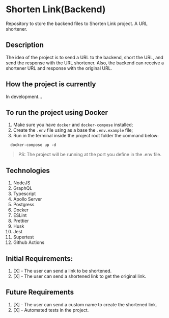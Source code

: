 # Shorten Link(Backend)
Repository to store the backend files to Shorten Link project. A URL shortener.

## Description
The idea of the project is to send a URL to the backend, short the URL, and send the response with the URL shortener. Also, the backend can receive a shortener URL and response with the original URL. 

## How the project is currently
In development...

## To run the project using Docker
1. Make sure you have `docker` and `docker-compose` installed;
1. Create the `.env` file using as a base the `.env.example` file;
2. Run in the terminal inside the project root folder the command below: 
  ```
    docker-compose up -d
  ```
> PS: The project will be running at the port you define in the .env file. 

## Technologies
1. NodeJS
2. GraphQL 
3. Typescript 
4. Apollo Server
5. Postgress
6. Docker
7. ESLint
8. Prettier
9. Husk
10. Jest 
11. Supertest
11. Github Actions

## Initial Requirements:
1. [X] - The user can send a link to be shortened.
2. [X] - The user can send a shortened link to get the original link.

## Future Requirements
1. [X] - The user can send a custom name to create the shortened link.
2. [X] - Automated tests in the project.
